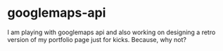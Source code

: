 # googlemaps-api
I am playing with googlemaps api and also working on designing a retro version of my portfolio page just for kicks.  Because, why not?

